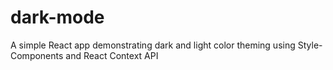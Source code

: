# dark-mode
A simple React app demonstrating dark and light color theming using Style-Components and React Context API

